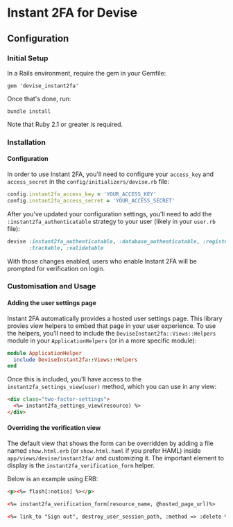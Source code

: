 # Instant 2FA for Devise

## Configuration

### Initial Setup

In a Rails environment, require the gem in your Gemfile:

    gem 'devise_instant2fa'

Once that's done, run:

    bundle install

Note that Ruby 2.1 or greater is required.

### Installation

#### Configuration

In order to use Instant 2FA, you'll need to configure your `access_key` and `access_secret` in the `config/initializers/devise.rb` file:

```ruby
config.instant2fa_access_key = 'YOUR_ACCESS_KEY'
config.instant2fa_access_secret = 'YOUR_ACCESS_SECRET'
```

After you've updated your configuration settings, you'll need to add the `:instant2fa_authenticatable` strategy to your user (likely in your `user.rb` file):

```ruby
devise :instant2fa_authenticatable, :database_authenticatable, :registerable, :recoverable, :rememberable,
       :trackable, :validatable
```

With those changes enabled, users who enable Instant 2FA will be prompted for verification on login.

### Customisation and Usage

#### Adding the user settings page

Instant 2FA automatically provides a hosted user settings page. This library provies view helpers to embed that page in your user experience. To use the helpers, you'll need to include the `DeviseInstant2fa::Views::Helpers` module in your `ApplicationHelpers` (or in a more specific module):

```ruby
module ApplicationHelper
  include DeviseInstant2fa::Views::Helpers
end
```

Once this is included, you'll have access to the `instant2fa_settings_view(user)` method, which you can use in any view:

```html
<div class="two-factor-settings">
  <%= instant2fa_settings_view(resource) %>
</div>
````

#### Overriding the verification view

The default view that shows the form can be overridden by adding a file named `show.html.erb` (or `show.html.haml` if you prefer HAML) inside `app/views/devise/instant2fa/` and customizing it. The important element to display is the `instant2fa_verification_form` helper.

Below is an example using ERB:

```html
<p><%= flash[:notice] %></p>

<%= instant2fa_verification_form(resource_name, @hosted_page_url)%>

<%= link_to "Sign out", destroy_user_session_path, :method => :delete %>
```
